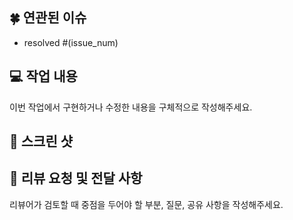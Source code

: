 ## 🍀 연관된 이슈

- resolved #(issue_num)

## 💻 작업 내용

이번 작업에서 구현하거나 수정한 내용을 구체적으로 작성해주세요.

## 📸 스크린 샷

## 👥 리뷰 요청 및 전달 사항

리뷰어가 검토할 때 중점을 두어야 할 부분, 질문, 공유 사항을 작성해주세요.

